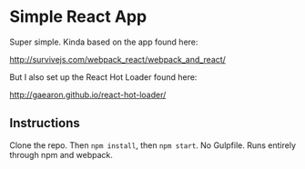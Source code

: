 Simple React App
================
Super simple. Kinda based on the app found here:

http://survivejs.com/webpack_react/webpack_and_react/

But I also set up the React Hot Loader found here:
 
http://gaearon.github.io/react-hot-loader/

Instructions
------------
Clone the repo. Then `npm install`, then `npm start`. No Gulpfile. Runs entirely through npm and webpack.